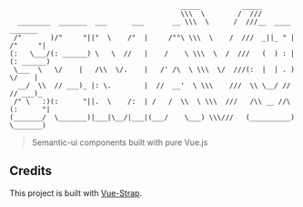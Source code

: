 ```
                                          _____          _____
                                          \\\  \        /  ///
  ________  _______  ___      ___       __ \\\  \      /  ///__  ____   _______  
 /"       )/"     "||"  \    /"  |     /""\ \\\  \    /  ///  _||_ " | /"     "|
(:   \___/(: ______) \   \  //   |    /    \ \\\  \  /  ///   (  ) : |(: ______)
 \___  \   \/    |   /\\  \/.    |   /' /\  \ \\\  \/  ///(:  |  | . ) \/    |   
  __/  \\  // ___)_ |: \.        |  //  __'  \ \\\    ///  \\ \__/ //  // ___)_  
 /" \   :)(:      "||.  \    /:  | /   /  \\  \ \\\  ///   /\\ __ //\ (:      "|
(_______/  \_______)|___|\__/|___|(___/    \___) \\\///   (__________) \_______)
```
> Semantic-ui components built with pure Vue.js


## Credits
This project is built with [Vue-Strap](https://github.com/yuche/vue-strap).
